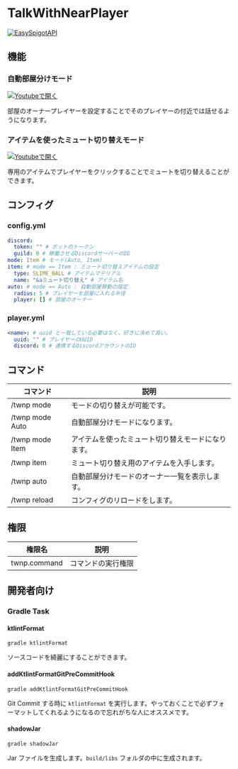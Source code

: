 # TalkWithNearPlayer
[![EasySpigotAPI](https://img.shields.io/badge/EasySpigotAPI-%E2%AC%85-4D4.svg)](https://github.com/sya-ri/EasySpigotAPI)

## 機能

### 自動部屋分けモード
[![Youtubeで開く](http://img.youtube.com/vi/xTFWXIlT1g4/0.jpg)](http://www.youtube.com/watch?v=xTFWXIlT1g4 "")

部屋のオーナープレイヤーを設定することでそのプレイヤーの付近では話せるようになります。

### アイテムを使ったミュート切り替えモード
[![Youtubeで開く](http://img.youtube.com/vi/ZSiLYEWhbqg/0.jpg)](http://www.youtube.com/watch?v=ZSiLYEWhbqg "")

専用のアイテムでプレイヤーをクリックすることでミュートを切り替えることができます。

## コンフィグ

### config.yml
```yml
discord:
  token: "" # ボットのトークン
  guild: 0 # 稼働させるDiscordサーバーのID
mode: Item # モード(Auto, Item)
item: # mode == Item : ミュート切り替えアイテムの設定
  type: SLIME_BALL # アイテムマテリアル
  name: "&aミュート切り替え" # アイテム名
auto: # mode == Auto : 自動部屋移動の設定
  radius: 5 # プレイヤーを部屋に入れる半径
  player: [] # 部屋のオーナー
```

### player.yml
```yml
<name>: # uuid と一致している必要はなく、好きに決めて良い。
  uuid: "" # プレイヤーのUUID
  discord: 0 # 連携するDiscordアカウントのID
```

## コマンド

| コマンド | 説明 |
|--------|------|
| /twnp mode | モードの切り替えが可能です。|
| /twnp mode Auto | 自動部屋分けモードになります。|
| /twnp mode Item | アイテムを使ったミュート切り替えモードになります。|
| /twnp item | ミュート切り替え用のアイテムを入手します。|
| /twnp auto | 自動部屋分けモードのオーナー一覧を表示します。|
| /twnp reload | コンフィグのリロードをします。|

## 権限

| 権限名 | 説明 |
|-------|-----|
| twnp.command | コマンドの実行権限 |

## 開発者向け

### Gradle Task

#### ktlintFormat
```
gradle ktlintFormat
```

ソースコードを綺麗にすることができます。

#### addKtlintFormatGitPreCommitHook
```
gradle addKtlintFormatGitPreCommitHook
```

Git Commit する時に `ktlintFormat` を実行します。やっておくことで必ずフォーマットしてくれるようになるので忘れがちな人にオススメです。

#### shadowJar
```
gradle shadowJar
```

Jar ファイルを生成します。`build/libs` フォルダの中に生成されます。